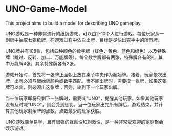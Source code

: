 # UNO-Game-Model
This project aims to build a model for describing UNO gameplay.

UNO游戏是一种非常流行的纸牌游戏，可以由2-10个人进行游戏。每位玩家从一副牌中抽取七张纸牌，在游戏过程中依次出牌，目标是尽快出完手中的所有牌。

UNO牌共有108张，包括四种颜色的数字牌（红色、黄色、蓝色和绿色）以及特殊牌（跳过、反转、加二、万能牌等）。每个数字牌都有两张，特殊牌各有8张，其中万能牌4张，其余特殊牌各有2张。

游戏开始时，首先将一张牌正面朝上放在桌子中央作为起始牌。接着，玩家依次出牌，出牌必须与起始牌颜色或数字匹配。当不能出牌时，需要摸一张牌，如果这张牌可以出，则必须出这张牌；否则，轮到下一个玩家出牌。

当一位玩家即将只剩下一张牌时，需要喊"UNO"，提醒其他玩家。如果其他玩家没有及时喊"UNO"，则会受到惩罚。当一位玩家出完所有牌后，游戏结束，并计算其他玩家剩余牌的点数，点数最少的玩家获胜。

UNO游戏简单易学，且有很强的互动性和刺激性，是一种非常受欢迎的家庭聚会娱乐游戏。
